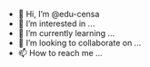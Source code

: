 - 👋 Hi, I’m @edu-censa
- 👀 I’m interested in ...
- 🌱 I’m currently learning ...
- 💞️ I’m looking to collaborate on ...
- 📫 How to reach me ...

<!---
edu-censa/edu-censa is a ✨ special ✨ repository because its `README.md` (this file) appears on your GitHub profile.
You can click the Preview link to take a look at your changes.
--->
